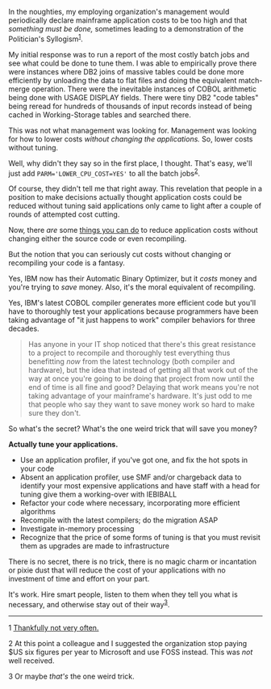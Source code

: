 In the noughties, my employing organization's management would periodically declare mainframe application costs to be too high and that _something must be done,_ sometimes leading to a demonstration of the Politician's Syllogism<sup>[1](#f01)</sup>. 

My initial response was to run a report of the most costly batch jobs and see what could be done to tune them.  I was able to empirically prove there were instances where DB2 joins of massive tables could be done more efficiently by unloading the data to flat files and doing the equivalent match-merge operation.  There were the inevitable instances of COBOL arithmetic being done with USAGE DISPLAY fields.  There were tiny DB2 "code tables" being reread for hundreds of thousands of input records instead of being cached in Working-Storage tables and searched there.

This was not what management was looking for.  Management was looking for how to lower costs _without changing the applications._  So, lower costs without tuning.

Well, why didn't they say so in the first place, I thought.  That's easy, we'll just add `PARM='LOWER_CPU_COST=YES'` to all the batch jobs<sup>[2](#f02)</sup>.

Of course, they didn't tell me that right away.  This revelation that people in a position to make decisions actually thought application costs could be reduced without tuning said applications only came to light after a couple of rounds of attempted cost cutting.

Now, there _are_ some [things you can do](https://github.com/cschneid-the-elder/rants/blob/master/apps-tuning-with-le.md) to reduce application costs without changing either the source code or even recompiling.

But the notion that you can seriously cut costs without changing or recompiling your code is a fantasy.  

Yes, IBM now has their Automatic Binary Optimizer, but it _costs_ money and you're trying to _save_ money.  Also, it's the moral equivalent of recompiling.

Yes, IBM's latest COBOL compiler generates more efficient code but you'll have to thoroughly test your applications because programmers have been taking advantage of "it just happens to work" compiler behaviors for three decades.

 > Has anyone in your IT shop noticed that there's this great resistance to a project to recompile and thoroughly test everything thus benefitting _now_ from the latest technology (both compiler and hardware), but the idea that instead of getting all that work out of the way at once you're going to be doing that project from now until the end of time is all fine and good?  Delaying that work means you're not taking advantage of your mainframe's hardware.  It's just odd to me that people who say they want to save money work so hard to make sure they don't.

So what's the secret?  What's the one weird trick that will save you money?

__Actually tune your applications.__

 + Use an application profiler, if you've got one, and fix the hot spots in your code
 + Absent an application profiler, use SMF and/or chargeback data to identify your most expensive applications and have staff with a head for tuning give them a working-over with IEBIBALL
 + Refactor your code where necessary, incorporating more efficient algorithms
 + Recompile with the latest compilers; do the migration ASAP
 + Investigate in-memory processing
 + Recognize that the price of some forms of tuning is that you must revisit them as upgrades are made to infrastructure

There is no secret, there is no trick, there is no magic charm or incantation or pixie dust that will reduce the cost of your applications with no investment of time and effort on your part.

It's work.  Hire smart people, listen to them when they tell you what is necessary, and otherwise stay out of their way<sup>[3](#f03)</sup>.

____________________________
<a name="f01">1</a> [Thankfully not very often.](https://en.wikipedia.org/wiki/Politician%27s_syllogism)

<a name="f02">2</a> At this point a colleague and I suggested the organization stop paying $US six figures per year to Microsoft and use FOSS instead.  This was _not_ well received.

<a name="f03">3</a> Or maybe _that's_ the one weird trick.
